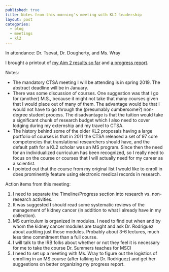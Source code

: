 ```yaml
---
published: true
title: Notes from this morning's meeting with KL2 leadership
layout: post
categories:
  - blog
  - meetings
  - kl2
---
```

In attendance: Dr. Tsevat, Dr. Dougherty, and Ms. Wray

I brought a printout of [my Aim 2 results so far](https://rpubs.com/bokov/kidneycancer) and [a progress report](/files/180926_bokov_kl2leadership_mtg.docx).

Notes:
* The mandatory CTSA meeting I will be attending is in spring 2019. The abstract deadline will be in January.
* There was some discussion of courses. One suggestion was that I go for (another) M.S., because it might not take that many courses given that I would place out of many of them. The advantage would be that I would not have to go through the (presumably cumbersome?) non-degree student process. The disadvantage is that the tuition would take a significant chunk of research budget which I also need to cover lodging during my externship and my travel to CTSA.
* The history behind some of the older KL2 proposals having a large portfolio of courses is that in 2011 the CTSA released a set of 97 core competencies that translational researchers should have, and the default path for a KL2 scholar was an MS program. Since then the need for an individualized curriculum has been recognized, so I really need to focus on the course or courses that I will actually need for my career as a scientist.
* I pointed out that the course from my original list I would like to enroll in does prominently feature using electronic medical records in research.

Action items from this meeting:
1. I need to separate the Timeline/Progress section into research vs. non-research activities.
2. It was suggested I should read some systematic reviews of the management of kidney cancer (in addition to what I already have in my collection).
3. MS curriculum is organized in modules. I need to find out when and by whom the kidney cancer modules are taught and ask Dr. Rodriguez about auditing just those modules. Probably about 3-6 lectures, much less time commitment than a full course.
4. I will talk to the IRB folks about whether or not they feel it is necessary for me to take the course Dr. Summers teaches for MSCI
5. I need to set up a meeting with Ms. Wray to figure out the logistics of enrolling in an MS course (after talking to Dr. Rodriguez) and get her suggestions on better organizing my progress report.
